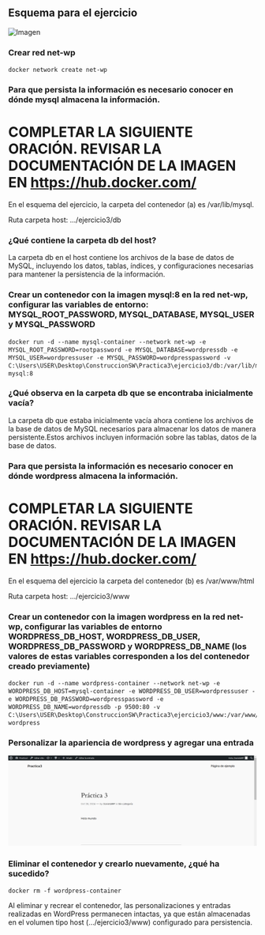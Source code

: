 ## Esquema para el ejercicio
![Imagen](img/esquema-ejercicio3.PNG)

### Crear red net-wp
```
docker network create net-wp
```
### Para que persista la información es necesario conocer en dónde mysql almacena la información.
# COMPLETAR LA SIGUIENTE ORACIÓN. REVISAR LA DOCUMENTACIÓN DE LA IMAGEN EN https://hub.docker.com/
En el esquema del ejercicio, la carpeta del contenedor (a) es /var/lib/mysql.

Ruta carpeta host: .../ejercicio3/db

### ¿Qué contiene la carpeta db del host?
La carpeta db en el host contiene los archivos de la base de datos de MySQL, incluyendo los datos, tablas, índices, y configuraciones necesarias para mantener la persistencia de la información.

### Crear un contenedor con la imagen mysql:8  en la red net-wp, configurar las variables de entorno: MYSQL_ROOT_PASSWORD, MYSQL_DATABASE, MYSQL_USER y MYSQL_PASSWORD
```
docker run -d --name mysql-container --network net-wp -e MYSQL_ROOT_PASSWORD=rootpassword -e MYSQL_DATABASE=wordpressdb -e MYSQL_USER=wordpressuser -e MYSQL_PASSWORD=wordpresspassword -v C:\Users\USER\Desktop\ConstruccionSW\Practica3\ejercicio3/db:/var/lib/mysql mysql:8
```

### ¿Qué observa en la carpeta db que se encontraba inicialmente vacía?
La carpeta db que estaba inicialmente vacía ahora contiene los archivos de la base de datos de MySQL necesarios para almacenar los datos de manera persistente.Estos archivos incluyen información sobre las tablas, datos de la base de datos.

### Para que persista la información es necesario conocer en dónde wordpress almacena la información.
# COMPLETAR LA SIGUIENTE ORACIÓN. REVISAR LA DOCUMENTACIÓN DE LA IMAGEN EN https://hub.docker.com/
En el esquema del ejercicio la carpeta del contenedor (b) es /var/www/html

Ruta carpeta host: .../ejercicio3/www

### Crear un contenedor con la imagen wordpress en la red net-wp, configurar las variables de entorno WORDPRESS_DB_HOST, WORDPRESS_DB_USER, WORDPRESS_DB_PASSWORD y WORDPRESS_DB_NAME (los valores de estas variables corresponden a los del contenedor creado previamente)
```
docker run -d --name wordpress-container --network net-wp -e WORDPRESS_DB_HOST=mysql-container -e WORDPRESS_DB_USER=wordpressuser -e WORDPRESS_DB_PASSWORD=wordpresspassword -e WORDPRESS_DB_NAME=wordpressdb -p 9500:80 -v C:\Users\USER\Desktop\ConstruccionSW\Practica3\ejercicio3/www:/var/www/html wordpress
```

### Personalizar la apariencia de wordpress y agregar una entrada
![WORDPRESS](img/practica.png)

### Eliminar el contenedor y crearlo nuevamente, ¿qué ha sucedido?
```
docker rm -f wordpress-container
```
Al eliminar y recrear el contenedor, las personalizaciones y entradas realizadas en WordPress permanecen intactas, ya que están almacenadas en el volumen tipo host (.../ejercicio3/www) configurado para persistencia.



